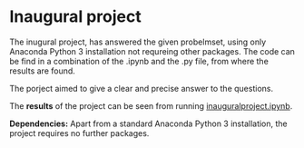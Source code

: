 # Inaugural project

The inugural project, has answered the given probelmset, using only Anaconda Python 3 installation not requreing other packages.
The code can be find in a combination of the .ipynb and the .py file, from where the results are found.

The porject aimed to give a clear and precise answer to the questions.

The **results** of the project can be seen from running [inauguralproject.ipynb](inauguralproject.ipynb).

**Dependencies:** Apart from a standard Anaconda Python 3 installation, the project requires no further packages.